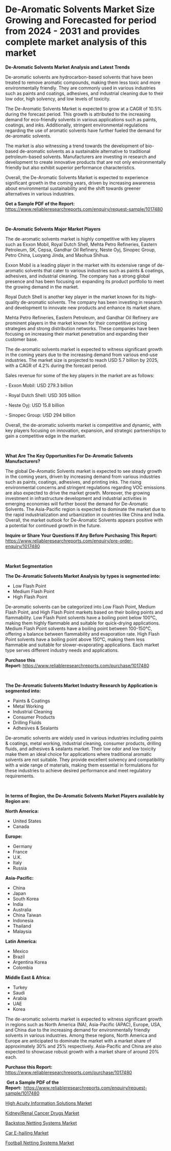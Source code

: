 <p><h1>De-Aromatic Solvents Market Size Growing and Forecasted for period from 2024 - 2031 and provides complete market analysis of this market</h1></p><p><strong>De-Aromatic Solvents Market Analysis and Latest Trends</strong></p>
<p><p>De-aromatic solvents are hydrocarbon-based solvents that have been treated to remove aromatic compounds, making them less toxic and more environmentally friendly. They are commonly used in various industries such as paints and coatings, adhesives, and industrial cleaning due to their low odor, high solvency, and low levels of toxicity.</p><p>The De-Aromatic Solvents Market is expected to grow at a CAGR of 10.5% during the forecast period. This growth is attributed to the increasing demand for eco-friendly solvents in various applications such as paints, coatings, and inks. Additionally, stringent environmental regulations regarding the use of aromatic solvents have further fueled the demand for de-aromatic solvents.</p><p>The market is also witnessing a trend towards the development of bio-based de-aromatic solvents as a sustainable alternative to traditional petroleum-based solvents. Manufacturers are investing in research and development to create innovative products that are not only environmentally friendly but also exhibit superior performance characteristics.</p><p>Overall, the De-Aromatic Solvents Market is expected to experience significant growth in the coming years, driven by increasing awareness about environmental sustainability and the shift towards greener alternatives in various industries.</p></p>
<p><strong>Get a Sample PDF of the Report:&nbsp;</strong> <a href="https://www.reliableresearchreports.com/enquiry/request-sample/1017480">https://www.reliableresearchreports.com/enquiry/request-sample/1017480</a></p>
<p>&nbsp;</p>
<p><strong>De-Aromatic Solvents Major Market Players</strong></p>
<p><p>The de-aromatic solvents market is highly competitive with key players such as Exxon Mobil, Royal Dutch Shell, Mehta Petro Refineries, Eastern Petroleum, SK, Cepsa, Gandhar Oil Refinery, Neste Oyj, Sinopec Group, Petro China, Luoyang Jinda, and Maohua Shihua. </p><p>Exxon Mobil is a leading player in the market with its extensive range of de-aromatic solvents that cater to various industries such as paints & coatings, adhesives, and industrial cleaning. The company has a strong global presence and has been focusing on expanding its product portfolio to meet the growing demand in the market. </p><p>Royal Dutch Shell is another key player in the market known for its high-quality de-aromatic solvents. The company has been investing in research and development to innovate new products and enhance its market share. </p><p>Mehta Petro Refineries, Eastern Petroleum, and Gandhar Oil Refinery are prominent players in the market known for their competitive pricing strategies and strong distribution networks. These companies have been focusing on increasing their market penetration and expanding their customer base.</p><p>The de-aromatic solvents market is expected to witness significant growth in the coming years due to the increasing demand from various end-use industries. The market size is projected to reach USD 5.7 billion by 2025, with a CAGR of 4.2% during the forecast period.</p><p>Sales revenue for some of the key players in the market are as follows:</p><p>- Exxon Mobil: USD 279.3 billion</p><p>- Royal Dutch Shell: USD 305 billion</p><p>- Neste Oyj: USD 15.8 billion</p><p>- Sinopec Group: USD 294 billion</p><p>Overall, the de-aromatic solvents market is competitive and dynamic, with key players focusing on innovation, expansion, and strategic partnerships to gain a competitive edge in the market.</p></p>
<p>&nbsp;</p>
<p><strong>What Are The Key Opportunities For De-Aromatic Solvents Manufacturers?</strong></p>
<p><p>The global De-Aromatic Solvents market is expected to see steady growth in the coming years, driven by increasing demand from various industries such as paints, coatings, adhesives, and printing inks. The rising environmental concerns and stringent regulations regarding VOC emissions are also expected to drive the market growth. Moreover, the growing investment in infrastructure development and industrial activities in emerging economies will further boost the demand for De-Aromatic Solvents. The Asia-Pacific region is expected to dominate the market due to the rapid industrialization and urbanization in countries like China and India. Overall, the market outlook for De-Aromatic Solvents appears positive with a potential for continued growth in the future.</p></p>
<p><strong>Inquire or Share Your Questions If Any Before Purchasing This Report:</strong> <a href="https://www.reliableresearchreports.com/enquiry/pre-order-enquiry/1017480">https://www.reliableresearchreports.com/enquiry/pre-order-enquiry/1017480</a></p>
<p>&nbsp;</p>
<p><strong>Market Segmentation</strong></p>
<p><strong>The De-Aromatic Solvents Market Analysis by types is segmented into:</strong></p>
<p><ul><li>Low Flash Point</li><li>Medium Flash Point</li><li>High Flash Point</li></ul></p>
<p><p>De-aromatic solvents can be categorized into Low Flash Point, Medium Flash Point, and High Flash Point markets based on their boiling points and flammability. Low Flash Point solvents have a boiling point below 100°C, making them highly flammable and suitable for quick-drying applications. Medium Flash Point solvents have a boiling point between 100-150°C, offering a balance between flammability and evaporation rate. High Flash Point solvents have a boiling point above 150°C, making them less flammable and suitable for slower-evaporating applications. Each market type serves different industry needs and applications.</p></p>
<p><strong>Purchase this Report:&nbsp;</strong><a href="https://www.reliableresearchreports.com/purchase/1017480">https://www.reliableresearchreports.com/purchase/1017480</a></p>
<p>&nbsp;</p>
<p><strong>The De-Aromatic Solvents Market Industry Research by Application is segmented into:</strong></p>
<p><ul><li>Paints & Coatings</li><li>Metal Working</li><li>Industrial Cleaning</li><li>Consumer Products</li><li>Drilling Fluids</li><li>Adhesives & Sealants</li></ul></p>
<p><p>De-aromatic solvents are widely used in various industries including paints & coatings, metal working, industrial cleaning, consumer products, drilling fluids, and adhesives & sealants market. Their low odor and low toxicity make them an ideal choice for applications where traditional aromatic solvents are not suitable. They provide excellent solvency and compatibility with a wide range of materials, making them essential in formulations for these industries to achieve desired performance and meet regulatory requirements.</p></p>
<p>&nbsp;</p>
<p><strong>In terms of Region, the De-Aromatic Solvents Market Players available by Region are:</strong></p>
<p>
    <p> <strong> North America: </strong>
        <ul>
            <li>United States</li>
            <li>Canada</li>
        </ul>
        </p> 
    <p> <strong> Europe: </strong>
        <ul>
            <li>Germany</li>
            <li>France</li>
            <li>U.K.</li>
            <li>Italy</li>
            <li>Russia</li>
        </ul>
        </p> 
    <p> <strong> Asia-Pacific: </strong>
        <ul>
            <li>China</li>
            <li>Japan</li>
            <li>South Korea</li>
            <li>India</li>
            <li>Australia</li>
            <li>China Taiwan</li>
            <li>Indonesia</li>
            <li>Thailand</li>
            <li>Malaysia</li>
        </ul>
        </p> 
    <p> <strong> Latin America: </strong>
        <ul>
            <li>Mexico</li>
            <li>Brazil</li>
            <li>Argentina Korea</li>
            <li>Colombia</li>
        </ul>
        </p> 
    <p> <strong> Middle East & Africa: </strong>
        <ul>
            <li>Turkey</li>
            <li>Saudi</li>
            <li>Arabia</li>
            <li>UAE</li>
            <li>Korea</li>
        </ul>
    </p>
    </p>
<p><p>The de-aromatic solvents market is expected to witness significant growth in regions such as North America (NA), Asia-Pacific (APAC), Europe, USA, and China due to the increasing demand for environmentally friendly solvents in various industries. Among these regions, North America and Europe are anticipated to dominate the market with a market share of approximately 30% and 25% respectively. Asia-Pacific and China are also expected to showcase robust growth with a market share of around 20% each.</p></p>
<p><strong>Purchase this Report: </strong><a href="https://www.reliableresearchreports.com/purchase/1017480">https://www.reliableresearchreports.com/purchase/1017480</a></p>
<p>&nbsp;<strong>Get a Sample PDF of the Report:&nbsp;&nbsp;</strong><a href="https://www.reliableresearchreports.com/enquiry/request-sample/1017480">https://www.reliableresearchreports.com/enquiry/request-sample/1017480</a></p>
<p><strong></strong></p>
<p><p><a href="https://issuu.com/reportprime-2/docs/high-acuity-information-solutions-market-size-2030">High Acuity Information Solutions Market</a></p><p><a href="https://github.com/kathiaseamanalvaradovlprc2h/Market-Research-Report-List-1/blob/main/kidneyrenal-cancer-drugs-market.md">Kidney/Renal Cancer Drugs Market</a></p><p><a href="https://medium.com/@briaabshire64/backstop-netting-systems-nbsp-market-focuses-on-market-share-size-and-projected-forecast-till-2031-df6d849f4813">Backstop Netting Systems Market</a></p><p><a href="https://issuu.com/reportprime-2/docs/car-e-hailing-market-size-2030.pptx">Car E-hailing Market</a></p><p><a href="https://medium.com/@briaabshire64/football-netting-systems-market-size-cagr-trends-2024-2030-dca5724e9272">Football Netting Systems Market</a></p></p>